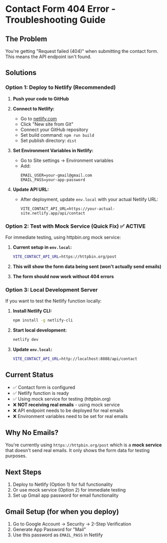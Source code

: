 # Contact Form 404 Error - Troubleshooting Guide

## The Problem
You're getting "Request failed (404)" when submitting the contact form. This means the API endpoint isn't found.

## Solutions

### Option 1: Deploy to Netlify (Recommended)
1. **Push your code to GitHub**
2. **Connect to Netlify:**
   - Go to [netlify.com](https://netlify.com)
   - Click "New site from Git"
   - Connect your GitHub repository
   - Set build command: `npm run build`
   - Set publish directory: `dist`

3. **Set Environment Variables in Netlify:**
   - Go to Site settings → Environment variables
   - Add:
     ```
     EMAIL_USER=your-gmail@gmail.com
     EMAIL_PASS=your-app-password
     ```

4. **Update API URL:**
   - After deployment, update `env.local` with your actual Netlify URL:
     ```
     VITE_CONTACT_API_URL=https://your-actual-site.netlify.app/api/contact
     ```

### Option 2: Test with Mock Service (Quick Fix) ✅ ACTIVE
For immediate testing, using httpbin.org mock service:

1. **Current setup in `env.local`:**
   ```bash
   VITE_CONTACT_API_URL=https://httpbin.org/post
   ```

2. **This will show the form data being sent (won't actually send emails)**
3. **The form should now work without 404 errors**

### Option 3: Local Development Server
If you want to test the Netlify function locally:

1. **Install Netlify CLI:**
   ```bash
   npm install -g netlify-cli
   ```

2. **Start local development:**
   ```bash
   netlify dev
   ```

3. **Update `env.local`:**
   ```bash
   VITE_CONTACT_API_URL=http://localhost:8888/api/contact
   ```

## Current Status
- ✅ Contact form is configured
- ✅ Netlify function is ready
- ✅ Using mock service for testing (httpbin.org)
- ❌ **NOT receiving real emails** - using mock service
- ❌ API endpoint needs to be deployed for real emails
- ❌ Environment variables need to be set for real emails

## Why No Emails?
You're currently using `https://httpbin.org/post` which is a **mock service** that doesn't send real emails. It only shows the form data for testing purposes.

## Next Steps
1. Deploy to Netlify (Option 1) for full functionality
2. Or use mock service (Option 2) for immediate testing
3. Set up Gmail app password for email functionality

## Gmail Setup (for when you deploy)
1. Go to Google Account → Security → 2-Step Verification
2. Generate App Password for "Mail"
3. Use this password as `EMAIL_PASS` in Netlify
